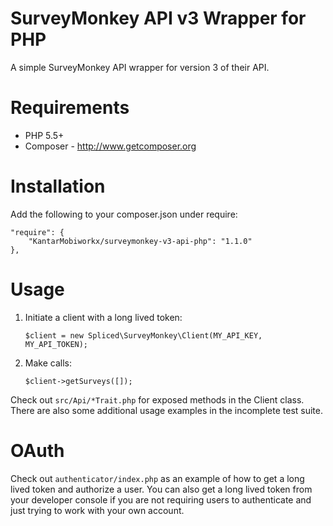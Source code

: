 # SurveyMonkey API v3 Wrapper for PHP

A simple SurveyMonkey API wrapper for version 3 of their API.

# Requirements
- PHP 5.5+
- Composer - http://www.getcomposer.org

# Installation
Add the following to your composer.json under require:

    "require": {
        "KantarMobiworkx/surveymonkey-v3-api-php": "1.1.0"
    },

# Usage

1) Initiate a client with a long lived token:

    ``$client = new Spliced\SurveyMonkey\Client(MY_API_KEY, MY_API_TOKEN);``

2) Make calls:

    ``$client->getSurveys([]);``

Check out ``src/Api/*Trait.php`` for exposed methods in the Client class. There are also some additional usage examples in the incomplete test suite.

# OAuth

Check out `authenticator/index.php` as an example of how to get a long lived token and authorize a user. You can also get a long lived token from your developer console if you are not requiring users to authenticate and just trying to work with your own account.
